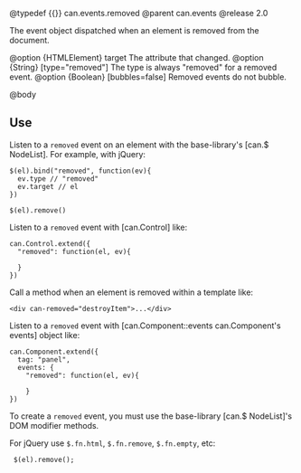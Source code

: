 @typedef {{}} can.events.removed
@parent can.events
@release 2.0

The event object dispatched when an element is removed from the document.

@option {HTMLElement} target The attribute that changed.
@option {String} [type="removed"] The type is always "removed" for a removed event.
@option {Boolean} [bubbles=false] Removed events do not bubble.

@body

## Use

Listen to a `removed` event on an element with the base-library's [can.$ NodeList]. For example,
with jQuery:

    $(el).bind("removed", function(ev){
      ev.type // "removed"
      ev.target // el
    })

    $(el).remove()


Listen to a `removed` event with [can.Control] like:

    can.Control.extend({
      "removed": function(el, ev){

      }
    })

Call a method when an element is removed within a template like:

    <div can-removed="destroyItem">...</div>


Listen to a `removed` event with [can.Component::events can.Component's events] object like:

    can.Component.extend({
      tag: "panel",
      events: {
        "removed": function(el, ev){

        }
    })


To create a `removed` event, you must use the base-library [can.$ NodeList]'s DOM modifier methods.

For jQuery use `$.fn.html`, `$.fn.remove`, `$.fn.empty`, etc:

     $(el).remove();
